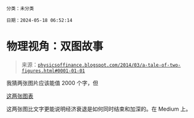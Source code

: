 ```

分类：未分类

日期：2024-05-18 06:52:14

```

# 物理视角：双图故事

> 来源：[`physicsoffinance.blogspot.com/2014/03/a-tale-of-two-figures.html#0001-01-01`](http://physicsoffinance.blogspot.com/2014/03/a-tale-of-two-figures.html#0001-01-01)

我猜两张图片应该能值 2000 个字，但

[这两张图表](https://medium.com/the-physics-of-finance/a53f74883701)

这两张图比文字更能说明经济衰退是如何同时结束和加深的。在 Medium 上。
